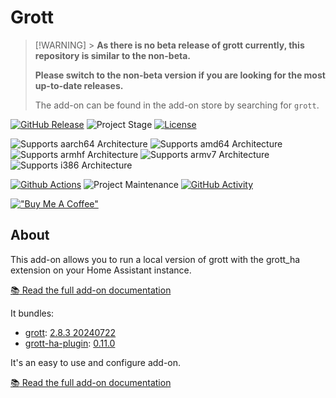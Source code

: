 # Grott

> [!WARNING] > **As there is no beta release of grott currently, this repository is similar to the non-beta.**
>
> **Please switch to the non-beta version if you are looking for the most up-to-date releases.**
>
> The add-on can be found in the add-on store by searching for `grott`.

[![GitHub Release][releases-shield]][releases] ![Project Stage][project-stage-shield] [![License][license-shield]](LICENSE.md)

![Supports aarch64 Architecture][aarch64-shield] ![Supports amd64 Architecture][amd64-shield] ![Supports armhf Architecture][armhf-shield] ![Supports armv7 Architecture][armv7-shield] ![Supports i386 Architecture][i386-shield]

[![Github Actions][github-actions-shield]][github-actions] ![Project Maintenance][maintenance-shield] [![GitHub Activity][commits-shield]][commits]

[!["Buy Me A Coffee"](https://www.buymeacoffee.com/assets/img/custom_images/orange_img.png)](https://www.buymeacoffee.com/egguy)

## About

This add-on allows you to run a local version of grott with the grott_ha extension on your Home Assistant instance.

[:books: Read the full add-on documentation][docs]

It bundles:

- [grott](https://github.com/johanmeijer/grott/): [2.8.3 20240722](https://github.com/johanmeijer/grott/tree/36845fe1df38b7bdcdb6d02e43aecf991d67406a)
- [grott-ha-plugin](https://github.com/egguy/grott-ha-plugin): [0.11.0](https://pypi.org/project/grott-ha-plugin/0.11.0/)

It's an easy to use and configure add-on.

[:books: Read the full add-on documentation][docs]

[aarch64-shield]: https://img.shields.io/badge/aarch64-yes-green.svg
[amd64-shield]: https://img.shields.io/badge/amd64-yes-green.svg
[armhf-shield]: https://img.shields.io/badge/armhf-yes-green.svg
[armv7-shield]: https://img.shields.io/badge/armv7-yes-green.svg
[commits-shield]: https://img.shields.io/github/commit-activity/y/egguy/addon-grott-beta.svg
[commits]: https://github.com/egguy/addon-grott-beta/commits/main
[github-actions-shield]: https://github.com/egguy/addon-grott-beta/workflows/CI/badge.svg
[github-actions]: https://github.com/egguy/addon-grott-beta/actions
[i386-shield]: https://img.shields.io/badge/i386-yes-green.svg
[license-shield]: https://img.shields.io/github/license/egguy/addon-grott-beta.svg
[maintenance-shield]: https://img.shields.io/maintenance/yes/2024.svg
[project-stage-shield]: https://img.shields.io/badge/project%20stage-stable-yellow.svg
[releases-shield]: https://img.shields.io/github/release/egguy/addon-grott-beta.svg
[releases]: https://github.com/egguy/addon-grott-beta/releases
[docs]: https://github.com/egguy/addon-grott-beta/blob/main/grott-beta/DOCS.md
